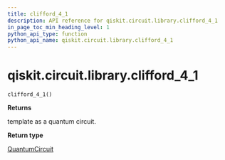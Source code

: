 ```yaml
---
title: clifford_4_1
description: API reference for qiskit.circuit.library.clifford_4_1
in_page_toc_min_heading_level: 1
python_api_type: function
python_api_name: qiskit.circuit.library.clifford_4_1
---
```


<span id="qiskit-circuit-library-clifford-4-1" />

# qiskit.circuit.library.clifford\_4\_1

<span id="qiskit.circuit.library.clifford_4_1" />

`clifford_4_1()`

**Returns**

template as a quantum circuit.

**Return type**

[QuantumCircuit](qiskit.circuit.QuantumCircuit "qiskit.circuit.QuantumCircuit")

